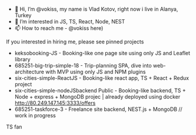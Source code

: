 - 👋 Hi, I’m @vokiss, my name is Vlad Kotov, right now i live in Alanya, Turkey
- 👀 I’m interested in JS, TS, React, Node, NEST
- 📫 How to reach me - @vokiss here)

If you interested in hiring me, please see pinned projects
   - keksobooking-JS - Booking-like one page site using only JS and Leaflet library
   - 685251-big-trip-simple-18 - Trip-planning SPA, dive into web-architecture with MVP using only JS and NPM plugins
   - six-cities-simple-ReactJS - Booking-like react app, TS + React + Redux project
   - six-cities-simple-nodeJSbackend Public - Booking-like backend, TS + Node + express + MongoDB projec | already deployed using docker http://80.249.147.145:3333/offers
   - 685251-taskforce-3 - Freelance site backend, NEST.js + MongoDB // work in progress

TS fan
<!---
vokiss/vokiss is a ✨ special ✨ repository because its `README.md` (this file) appears on your GitHub profile.
You can click the Preview link to take a look at your changes.
--->
